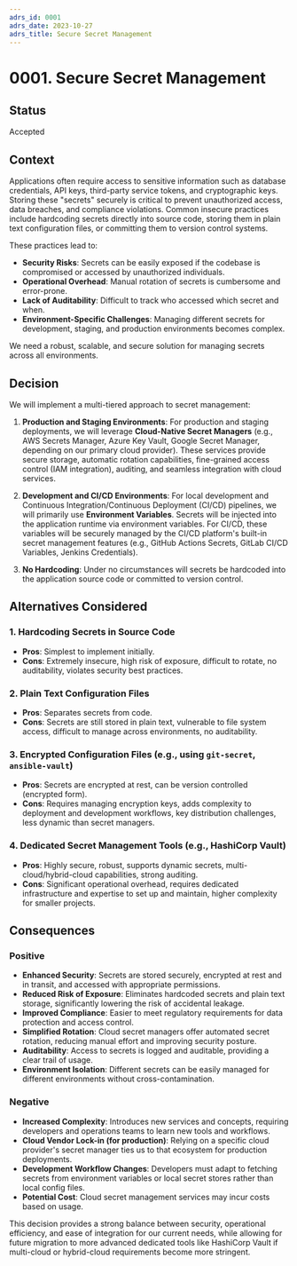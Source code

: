 ```yaml
---
adrs_id: 0001
adrs_date: 2023-10-27
adrs_title: Secure Secret Management
---
```


# 0001. Secure Secret Management

## Status
Accepted

## Context
Applications often require access to sensitive information such as database credentials, API keys, third-party service tokens, and cryptographic keys. Storing these "secrets" securely is critical to prevent unauthorized access, data breaches, and compliance violations. Common insecure practices include hardcoding secrets directly into source code, storing them in plain text configuration files, or committing them to version control systems.

These practices lead to:
*   **Security Risks**: Secrets can be easily exposed if the codebase is compromised or accessed by unauthorized individuals.
*   **Operational Overhead**: Manual rotation of secrets is cumbersome and error-prone.
*   **Lack of Auditability**: Difficult to track who accessed which secret and when.
*   **Environment-Specific Challenges**: Managing different secrets for development, staging, and production environments becomes complex.

We need a robust, scalable, and secure solution for managing secrets across all environments.

## Decision
We will implement a multi-tiered approach to secret management:

1.  **Production and Staging Environments**: For production and staging deployments, we will leverage **Cloud-Native Secret Managers** (e.g., AWS Secrets Manager, Azure Key Vault, Google Secret Manager, depending on our primary cloud provider). These services provide secure storage, automatic rotation capabilities, fine-grained access control (IAM integration), auditing, and seamless integration with cloud services.

2.  **Development and CI/CD Environments**: For local development and Continuous Integration/Continuous Deployment (CI/CD) pipelines, we will primarily use **Environment Variables**. Secrets will be injected into the application runtime via environment variables. For CI/CD, these variables will be securely managed by the CI/CD platform's built-in secret management features (e.g., GitHub Actions Secrets, GitLab CI/CD Variables, Jenkins Credentials).

3.  **No Hardcoding**: Under no circumstances will secrets be hardcoded into the application source code or committed to version control.

## Alternatives Considered

### 1. Hardcoding Secrets in Source Code
*   **Pros**: Simplest to implement initially.
*   **Cons**: Extremely insecure, high risk of exposure, difficult to rotate, no auditability, violates security best practices.

### 2. Plain Text Configuration Files
*   **Pros**: Separates secrets from code.
*   **Cons**: Secrets are still stored in plain text, vulnerable to file system access, difficult to manage across environments, no auditability.

### 3. Encrypted Configuration Files (e.g., using `git-secret`, `ansible-vault`)
*   **Pros**: Secrets are encrypted at rest, can be version controlled (encrypted form).
*   **Cons**: Requires managing encryption keys, adds complexity to deployment and development workflows, key distribution challenges, less dynamic than secret managers.

### 4. Dedicated Secret Management Tools (e.g., HashiCorp Vault)
*   **Pros**: Highly secure, robust, supports dynamic secrets, multi-cloud/hybrid-cloud capabilities, strong auditing.
*   **Cons**: Significant operational overhead, requires dedicated infrastructure and expertise to set up and maintain, higher complexity for smaller projects.

## Consequences

### Positive
*   **Enhanced Security**: Secrets are stored securely, encrypted at rest and in transit, and accessed with appropriate permissions.
*   **Reduced Risk of Exposure**: Eliminates hardcoded secrets and plain text storage, significantly lowering the risk of accidental leakage.
*   **Improved Compliance**: Easier to meet regulatory requirements for data protection and access control.
*   **Simplified Rotation**: Cloud secret managers offer automated secret rotation, reducing manual effort and improving security posture.
*   **Auditability**: Access to secrets is logged and auditable, providing a clear trail of usage.
*   **Environment Isolation**: Different secrets can be easily managed for different environments without cross-contamination.

### Negative
*   **Increased Complexity**: Introduces new services and concepts, requiring developers and operations teams to learn new tools and workflows.
*   **Cloud Vendor Lock-in (for production)**: Relying on a specific cloud provider's secret manager ties us to that ecosystem for production deployments.
*   **Development Workflow Changes**: Developers must adapt to fetching secrets from environment variables or local secret stores rather than local config files.
*   **Potential Cost**: Cloud secret management services may incur costs based on usage.

This decision provides a strong balance between security, operational efficiency, and ease of integration for our current needs, while allowing for future migration to more advanced dedicated tools like HashiCorp Vault if multi-cloud or hybrid-cloud requirements become more stringent.
